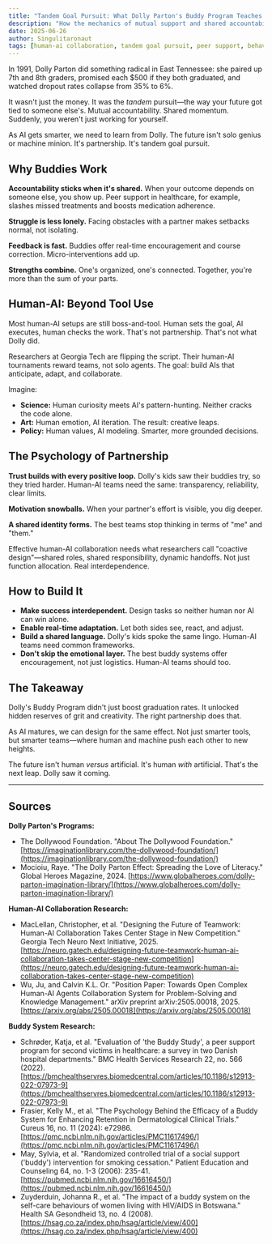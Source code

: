 ```yaml
---
title: "Tandem Goal Pursuit: What Dolly Parton's Buddy Program Teaches Us About Human-AI Collaboration"
description: "How the mechanics of mutual support and shared accountability from Dolly Parton's educational initiatives offer a blueprint for designing more effective human-AI partnerships"
date: 2025-06-26
author: Singulitaronaut
tags: [human-ai collaboration, tandem goal pursuit, peer support, behavioral psychology, educational intervention]
---
```


In 1991, Dolly Parton did something radical in East Tennessee: she paired up 7th and 8th graders, promised each $500 if they both graduated, and watched dropout rates collapse from 35% to 6%.

It wasn't just the money. It was the *tandem* pursuit—the way your future got tied to someone else's. Mutual accountability. Shared momentum. Suddenly, you weren't just working for yourself.

As AI gets smarter, we need to learn from Dolly. The future isn't solo genius or machine minion. It's partnership. It's tandem goal pursuit.

## Why Buddies Work

**Accountability sticks when it's shared.** When your outcome depends on someone else, you show up. Peer support in healthcare, for example, slashes missed treatments and boosts medication adherence.

**Struggle is less lonely.** Facing obstacles with a partner makes setbacks normal, not isolating.

**Feedback is fast.** Buddies offer real-time encouragement and course correction. Micro-interventions add up.

**Strengths combine.** One's organized, one's connected. Together, you're more than the sum of your parts.

## Human-AI: Beyond Tool Use

Most human-AI setups are still boss-and-tool. Human sets the goal, AI executes, human checks the work. That's not partnership. That's not what Dolly did.

Researchers at Georgia Tech are flipping the script. Their human-AI tournaments reward teams, not solo agents. The goal: build AIs that anticipate, adapt, and collaborate.

Imagine:

- **Science:** Human curiosity meets AI's pattern-hunting. Neither cracks the code alone.
- **Art:** Human emotion, AI iteration. The result: creative leaps.
- **Policy:** Human values, AI modeling. Smarter, more grounded decisions.

## The Psychology of Partnership

**Trust builds with every positive loop.** Dolly's kids saw their buddies try, so they tried harder. Human-AI teams need the same: transparency, reliability, clear limits.

**Motivation snowballs.** When your partner's effort is visible, you dig deeper.

**A shared identity forms.** The best teams stop thinking in terms of "me" and "them."

Effective human-AI collaboration needs what researchers call "coactive design"—shared roles, shared responsibility, dynamic handoffs. Not just function allocation. Real interdependence.

## How to Build It

- **Make success interdependent.** Design tasks so neither human nor AI can win alone.
- **Enable real-time adaptation.** Let both sides see, react, and adjust.
- **Build a shared language.** Dolly's kids spoke the same lingo. Human-AI teams need common frameworks.
- **Don't skip the emotional layer.** The best buddy systems offer encouragement, not just logistics. Human-AI teams should too.

## The Takeaway

Dolly's Buddy Program didn't just boost graduation rates. It unlocked hidden reserves of grit and creativity. The right partnership does that.

As AI matures, we can design for the same effect. Not just smarter tools, but smarter teams—where human and machine push each other to new heights.

The future isn't human *versus* artificial. It's human *with* artificial. That's the next leap. Dolly saw it coming.

---

## Sources

**Dolly Parton's Programs:**

- The Dollywood Foundation. "About The Dollywood Foundation." [https://imaginationlibrary.com/the-dollywood-foundation/](https://imaginationlibrary.com/the-dollywood-foundation/)
- Mocioiu, Raye. "The Dolly Parton Effect: Spreading the Love of Literacy." Global Heroes Magazine, 2024. [https://www.globalheroes.com/dolly-parton-imagination-library/](https://www.globalheroes.com/dolly-parton-imagination-library/)

**Human-AI Collaboration Research:**

- MacLellan, Christopher, et al. "Designing the Future of Teamwork: Human-AI Collaboration Takes Center Stage in New Competition." Georgia Tech Neuro Next Initiative, 2025. [https://neuro.gatech.edu/designing-future-teamwork-human-ai-collaboration-takes-center-stage-new-competition](https://neuro.gatech.edu/designing-future-teamwork-human-ai-collaboration-takes-center-stage-new-competition)
- Wu, Ju, and Calvin K.L. Or. "Position Paper: Towards Open Complex Human-AI Agents Collaboration System for Problem-Solving and Knowledge Management." arXiv preprint arXiv:2505.00018, 2025. [https://arxiv.org/abs/2505.00018](https://arxiv.org/abs/2505.00018)

**Buddy System Research:**

- Schrøder, Katja, et al. "Evaluation of 'the Buddy Study', a peer support program for second victims in healthcare: a survey in two Danish hospital departments." BMC Health Services Research 22, no. 566 (2022). [https://bmchealthservres.biomedcentral.com/articles/10.1186/s12913-022-07973-9](https://bmchealthservres.biomedcentral.com/articles/10.1186/s12913-022-07973-9)
- Frasier, Kelly M., et al. "The Psychology Behind the Efficacy of a Buddy System for Enhancing Retention in Dermatological Clinical Trials." Cureus 16, no. 11 (2024): e72986. [https://pmc.ncbi.nlm.nih.gov/articles/PMC11617496/](https://pmc.ncbi.nlm.nih.gov/articles/PMC11617496/)
- May, Sylvia, et al. "Randomized controlled trial of a social support ('buddy') intervention for smoking cessation." Patient Education and Counseling 64, no. 1-3 (2006): 235-41. [https://pubmed.ncbi.nlm.nih.gov/16616450/](https://pubmed.ncbi.nlm.nih.gov/16616450/)
- Zuyderduin, Johanna R., et al. "The impact of a buddy system on the self-care behaviours of women living with HIV/AIDS in Botswana." Health SA Gesondheid 13, no. 4 (2008). [https://hsag.co.za/index.php/hsag/article/view/400](https://hsag.co.za/index.php/hsag/article/view/400) 
